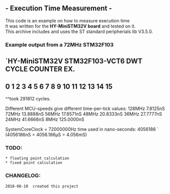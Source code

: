 ## - Execution Time Measurement -   
  
This code is an example on how to measure execution time  
It was written for the **HY-MiniSTM32V board** and tested on it.  
This archive includes and uses the ST standard peripherials lib V3.5.0.  
  
### Example output from a 72MHz STM32F103  
`HY-MiniSTM32V STM32F103-VCT6 DWT CYCLE COUNTER EX.
----------------------------------------------------
0 1 2 3 4 5 6 7 8 9 10 11 12 13 14 15 
----------------------------------------------------
^^took 291812 cycles.

Different MCU-speeds give different time-per-tick values:
 128MHz   7.8125nS
  72MHz  13.8888nS
  56MHz  17.8571nS
  48MHz  20.8333nS
  36MHz  27.7777nS
  24MHz  41.6666nS
   8MHz 125.0000nS

SystemCoreClock = 72000000Hz
time used in nano-seconds: 4056186
`  
(4056186nS = 4056.186µS = 4.056mS)  
  
### TODO:  
	* floating point calculation  
	* fixed point calculation  
  
### CHANGELOG:  
	2018-06-10  created this project  

  
